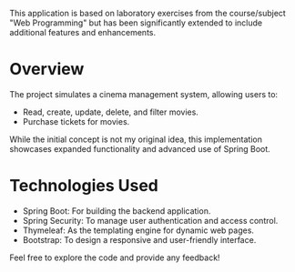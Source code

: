 This application is based on laboratory exercises from the course/subject "Web Programming" but has been significantly extended to include additional features and enhancements.

# Overview

The project simulates a cinema management system, allowing users to:
 -  Read, create, update, delete, and filter movies.
 -  Purchase tickets for movies.

While the initial concept is not my original idea, this implementation showcases expanded functionality and advanced use of Spring Boot.

# Technologies Used
- Spring Boot: For building the backend application.
- Spring Security: To manage user authentication and access control.
- Thymeleaf: As the templating engine for dynamic web pages.
- Bootstrap: To design a responsive and user-friendly interface.

Feel free to explore the code and provide any feedback!
